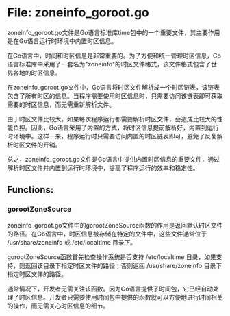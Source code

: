 # File: zoneinfo_goroot.go

zoneinfo_goroot.go文件是Go语言标准库time包中的一个重要文件，其主要作用是在Go语言运行时环境中内置时区信息。

在Go语言中，时间和时区信息是非常重要的。为了方便和统一管理时区信息，Go语言标准库中采用了一套名为"zoneinfo"的时区文件格式，该文件格式包含了世界各地的时区信息。

在zoneinfo_goroot.go文件中，Go语言将时区文件解析成一个时区链表，该链表包含了所有时区的信息。当程序需要使用时区信息时，只需要访问该链表即可获取需要的时区信息，而无需重新解析文件。

由于时区文件比较大，如果每次程序运行都需要解析时区文件，会造成比较大的性能负担。因此，Go语言采用了内置的方式，将时区信息提前解析好，内置到运行时环境中。这样一来，程序运行时只需要访问内置的时区链表即可，避免了反复解析时区文件的开销。

总之，zoneinfo_goroot.go文件是Go语言中提供内置时区信息的重要文件，通过解析时区文件并内置到运行时环境中，提高了程序运行的效率和稳定性。

## Functions:

### gorootZoneSource

zoneinfo_goroot.go文件中的gorootZoneSource函数的作用是返回默认时区文件的路径。在Go语言中，时区信息被存储在特定的文件中，这些文件通常位于 /usr/share/zoneinfo 或 /etc/localtime 目录下。

gorootZoneSource函数首先检查操作系统是否支持 /etc/localtime 目录，如果支持，则返回该目录下指定时区文件的路径；否则返回 /usr/share/zoneinfo 目录下指定时区文件的路径。

通常情况下，开发者无需关注该函数。因为Go语言提供了时间包，它已经自动处理了时区信息。开发者只需要使用时间包中提供的函数就可以方便地进行时间相关的操作，而无需关心时区信息的细节。



